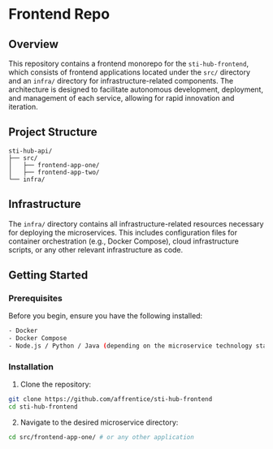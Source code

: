 # Frontend Repo

## Overview

This repository contains a frontend monorepo for the `sti-hub-frontend`, which consists of frontend applications located under the `src/` directory and an `infra/` directory for infrastructure-related components. The architecture is designed to facilitate autonomous development, deployment, and management of each service, allowing for rapid innovation and iteration.


## Project Structure

```
sti-hub-api/
├── src/
│   ├── frontend-app-one/
│   ├── frontend-app-two/
└── infra/
```

## Infrastructure

The `infra/` directory contains all infrastructure-related resources necessary for deploying the microservices. This includes configuration files for container orchestration (e.g., Docker Compose), cloud infrastructure scripts, or any other relevant infrastructure as code.

## Getting Started

### Prerequisites

Before you begin, ensure you have the following installed:
```bash
- Docker
- Docker Compose
- Node.js / Python / Java (depending on the microservice technology stack)
```

### Installation

1. Clone the repository:
```bash
git clone https://github.com/affrentice/sti-hub-frontend
cd sti-hub-frontend
```

2. Navigate to the desired microservice directory:
```bash
cd src/frontend-app-one/ # or any other application
```
